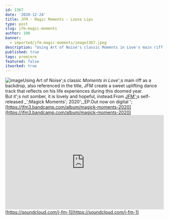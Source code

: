 ```yaml
---
id: 1367
date: '2020-12-24'
title: JFM - Magic Moments - Loose Lips
type: post
slug: jfm-magic-moments
author: 100
banner:
  - imported/jfm-magic-moments/image1367.jpeg
description: "Using Art of Noise's classic Moments in Love's main riff as a backdrop, also referenced in the title, JFM create a sweet uplifting dance track that reflects on his life experiences during this doomed year.But it's not somber, it is lovely and hopeful, instead. From JFM's self-released 'Magick Moments' 2020\_EP. Out now on digital – [...]Read More..."
published: true
tags: premiere
featured: false
itworked: true
---
```

![image](../imported/jfm-magic-moments/image1367.jpeg)Using Art of Noise';s classic _Moments in Love_';s main riff as a backdrop, also referenced in the title, JFM create a sweet uplifting dance track that reflects on his life experiences during this doomed year.  
But it';s not somber, it is lovely and hopeful, instead.From [JFM';](https://jfm3.bandcamp.com)s self-released _';Magick Moments'; 2020';_EP.Out now on digital '; [https://jfm3.bandcamp.com/album/magick-moments-2020](https://jfm3.bandcamp.com/album/magick-moments-2020)<iframe width='100%' height='300' scrolling='no' frameborder='no' allow='autoplay' src='https://w.soundcloud.com/player/?url=https%3A//api.soundcloud.com/tracks/953564227&color=%23ff5500&auto_play=false&hide_related=false&show_comments=true&show_user=true&show_reposts=false&show_teaser=true'></iframe>  
[https://soundcloud.com/j-fm-1](https://soundcloud.com/j-fm-1)